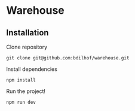 # Warehouse

## Installation

Clone repository

```
git clone git@github.com:bdilhof/warehouse.git
```

Install dependencies

```
npm install
```

Run the project!

```
npm run dev
```
